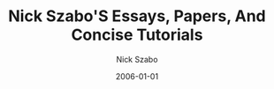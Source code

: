 ---
layout: media
title: Nick Szabo'S Essays, Papers, And Concise Tutorials
date: 2006-01-01
categories: ['Blogs']
author: ['Nick Szabo']
excerpt: An analysis of the delegation (or lack thereof) of the power to make law from the legislative to the executive branch in the early United States, uncovering some distinctions and factors that may shed light on modern non-delegation cases, and introducing representation distance and the principle of least authority as constitutional doctrines..
external_url: http://www.fon.hum.uva.nl/rob/Courses/InformationInSpeech/CDROM/Literature/LOTwinterschool2006/szabo.best.vwh.net/index.html
---